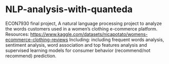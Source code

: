 # NLP-analysis-with-quanteda
ECON7930 final project, A natural language processing project to analyze the words customers used in a women’s clothing e-commerce platform.
Resources: https://www.kaggle.com/datasets/nicapotato/womens-ecommerce-clothing-reviews
Including: including frequent words analysis, sentiment analysis, word association and top features analysis and supervised learning models for consumer behavior (recommend/not recommend) prediction.
